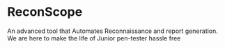 # ReconScope
An advanced tool that Automates Reconnaissance and report generation. We are here to make the life of Junior pen-tester hassle free

